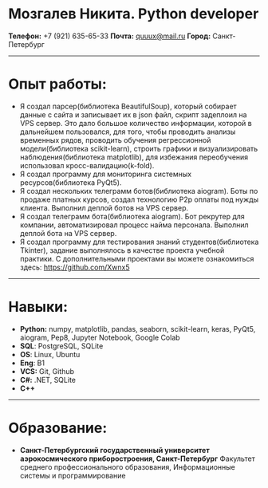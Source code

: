 # Мозгалев Никита. Python developer
__Телефон:__ +7 (921) 635-65-33
__Почта:__ quuux@mail.ru
__Город:__ Санкт-Петербург
___
# Опыт работы:
- Я создал парсер(библиотека BeautifulSoup), который собирает данные с сайта и записывает их в json файл, скрипт задеплоил на VPS сервер. Это дало большое количество информации, которой в дальнейшем пользовался, для того, чтобы проводить анализы временных рядов, проводить обучения регрессионной модели(библиотека scikit-learn), строить графики и визуализировать наблюдения(библиотека matplotlib), для избежания переобучения использовал кросс-валидацию(k-fold).
- Я создал программу для мониторинга системных ресурсов(библиотека PyQt5).
- Я создал нескольких телеграмм ботов(библиотека aiogram). Боты по продаже платных курсов, создал технологию P2p оплаты под нужды клиента. Выполнил деплой ботов на VPS сервер.
- Я создал телеграмм бота(библиотека aiogram). Бот рекрутер для компании, автоматизировал процесс найма персонала. Выполнил деплой бота на VPS сервер.
-  Я создал программу для тестирования знаний студентов(библиотека Tkinter), задание выполнялось в качестве проекта учебной практики.
С дополнительными проектами вы можете ознакомиться здесь: https://github.com/Xwnx5
___
# Навыки:
- __Python:__ numpy, matplotlib, pandas, seaborn, scikit-learn, 
  keras, PyQt5, aiogram, Pep8, Jupyter Notebook, Google Colab
- __SQL__: PostgreSQL, SQLite
- __OS__: Linux, Ubuntu
- __Eng__: B1
- __VCS:__ Git, Github
- __C#:__ .NET, SQLite
- __С++__
___
# Образование:
- __Санкт-Петербургский государственный университет аэрокосмического приборостроения, Санкт-Петербург__
Факультет среднего профессионального образования, Информационные системы и программирование
